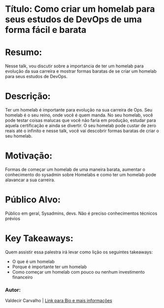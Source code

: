 # Título: Como criar um homelab para seus estudos de DevOps de uma forma fácil e barata


# Resumo:

Nesse talk, vou discutir sobre a importancia de ter um homelab para evolução da sua carreira e mostrar formas baratas de se criar um homelab para seus estudos de DevOps. 

# Descrição:

Ter um homelab é importante para evolução na sua carreira de Ops. Seu homelab é o seu reino, onde você é quem manda. No seu homelab, você pode testar coisas malucas que você não faria em produção, estudar para aquela certificação e ainda se divertir. O seu homelab pode custar de zero reais até o infinito e nesse talk, você vai descobrir formas baratas de criar o seu homelab.

# Motivação:

 Formas de começar um homelab de uma maneira barata, aumentar o conhecimento do sysadmin sobre Homelabs e como ter um homelab pode alavancar a sua carreira.

# Público Alvo:

Público em geral, Sysadmins, devs. Não é preciso conhecimentos técnicos prévios

# Key Takeaways:

Quem assistir essa palestra irá levar como lição os seguintes takeaways:

+ O que é um homelab
+ Porque é importante ter um homelab
+ Como começar um homelab com pouco ou nenhum investimento financeiro

### Autor:

Valdecir Carvalho | [Link para Bio e mais informações](https://github.com/valdecircarvalho/callforpapers/blob/master/bio.md)


